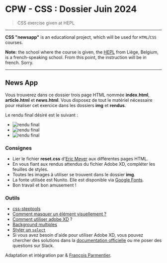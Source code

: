 # CPW - CSS : Dossier Juin 2024

> CSS exercise given at HEPL

* * *

**CSS "newsapp"** is an educational project, which will be used for `HTML`/`CSS` courses.

**Note:** the school where the course is given, the [HEPL](http://www.provincedeliege.be/hauteecole) from Liège, Belgium, is a french-speaking school. From this point, the instruction will be in french. Sorry.

* * *

## News App

Vous trouverez dans ce dossier trois page HTML nommée **index.html**, **article.html** et **news.html**.  Vous disposez de tout le matériel nécessaire pour réaliser cet exercice dans les dossiers **img** et **rendus**.

Le rendu final désiré est le suivant : 

- ![rendu final](./rendus/jpg/Index.jpg)
- ![rendu final](./rendus/jpg/News.jpg)
- ![rendu final](./rendus/jpg/Article.jpg)



### Consignes

* Lier le fichier **reset.css** d'[Eric Meyer](https://meyerweb.com/eric/tools/css/reset/) aux différentes pages HTML.
* En vous fiant aux rendus attendus du fichier Adobe XD, compléter les feuilles de styles.
* Toutes les images à utiliser se trouvent dans le dossier **img**.
* La fonte utilisée est Nunito. Elle est disponible via [Google Fonts](https://fonts.google.com/specimen/Nunito?query=nunito).
* Bon travail et bon amusement&nbsp;!

### Outils

- [css-steptools](https://github.com/tecg-cpw/css-steptools)
- [Comment masquer un élément visuellement ?](https://css-tricks.com/places-its-tempting-to-use-display-none-but-dont/)
- [Comment utiliser adobe XD]( https://youtu.be/S-XJ1K2EuC0 ) ?
- [Background multiples](https://css-tricks.com/css-basics-using-multiple-backgrounds/)
- [Styler un `select`](https://codepen.io/5t3ph/pen/MWyyYNz)
- Si vous avez besoin d'aide pour utiliser Adobe XD, vous pouvez chercher des solutions dans la [documentation officielle](https://helpx.adobe.com/be_fr/xd/tutorials.html) ou me poser des questions sur Slack.


Adaptation et intégration par & [François Parmentier](https://github.com/fprms).
